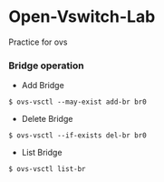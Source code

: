 # Open-Vswitch-Lab
Practice for ovs

### Bridge operation

* Add Bridge
```
$ ovs-vsctl --may-exist add-br br0
```
* Delete Bridge
```
$ ovs-vsctl --if-exists del-br br0
```
* List Bridge
```
$ ovs-vsctl list-br
```
